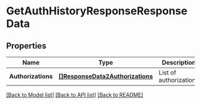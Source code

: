 # GetAuthHistoryResponseResponseData

## Properties
Name | Type | Description | Notes
------------ | ------------- | ------------- | -------------
**Authorizations** | [**[]ResponseData2Authorizations**](ResponseData2_authorizations.md) | List of authorizations | [default to null]

[[Back to Model list]](../README.md#documentation-for-models) [[Back to API list]](../README.md#documentation-for-api-endpoints) [[Back to README]](../README.md)

